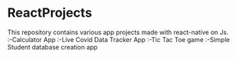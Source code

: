 # ReactProjects

This repository contains various app projects made with react-native on Js.
:-Calculator App
:-Live Covid Data Tracker App
:-Tic Tac Toe game
:-Simple Student database creation app
